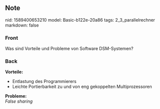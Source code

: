 ## Note
nid: 1589400653210
model: Basic-b122e-20a86
tags: 2_3_parallelrechner
markdown: false

### Front
Was sind Vorteile und Probleme von Software DSM-Systemen?

### Back
<b>Vorteile:</b><div>
<ul>
<li>Entlastung des Programmierers</li>
<li>Leichte Portierbarkeit zu und von eng gekoppelten Multiprozessoren</li>
</ul>
</div><div><b>Probleme:</b></div><div><i>False sharing</i></div>
